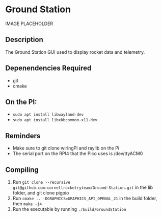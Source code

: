 # Ground Station

IMAGE PLACEHOLDER

## Description

The Ground Station GUI used to display rocket data and telemetry.

## Depenendencies Required

- git
- cmake

## On the PI:
- ```sudo apt install libwayland-dev```
- ```sudo apt install libxkbcommon-x11-dev```

## Reminders 
- Make sure to git clone wiringPi and raylib on the Pi
-  The serial port on the RPI4 that the Pico uses is /dev/ttyACM0
## Compiling
1. Run ```git clone --recursive git@github.com:cornellrocketryteam/Ground-Station.git``` in the lib folder, and git clone pigpio 
2. Run ```cmake .. -DGRAPHICS=GRAPHICS_API_OPENGL_21``` in the build folder, then ```make -j4 ``` 
3. Run the executable by running ```./build/GroundStation```

